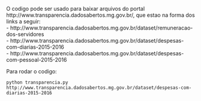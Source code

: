 <p>O codigo pode ser usado para baixar arquivos do portal http://www.transparencia.dadosabertos.mg.gov.br/, que estao na forma dos links a seguir:<br>
- http://www.transparencia.dadosabertos.mg.gov.br/dataset/remuneracao-dos-servidores <br>
- http://www.transparencia.dadosabertos.mg.gov.br/dataset/despesas-com-diarias-2015-2016 <br>
- http://www.transparencia.dadosabertos.mg.gov.br/dataset/despesas-com-pessoal-2015-2016 <br>
</p>
<p>Para rodar o codigo:</p>
<code>python transparencia.py http://www.transparencia.dadosabertos.mg.gov.br/dataset/despesas-com-diarias-2015-2016</code>
